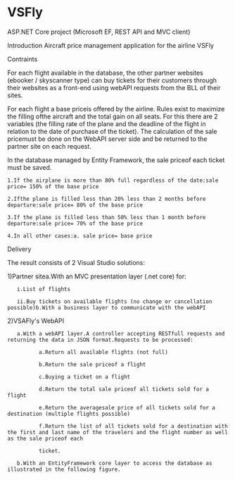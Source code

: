 # VSFly
ASP.NET Core project (Microsoft EF, REST API and MVC client)


Introduction
Aircraft price management application for the airline VSFly

Contraints

For each flight available in the database, the other partner websites (ebooker / skyscanner type) can buy tickets for their customers through their websites as a front-end using webAPI requests from the BLL of their sites.

For each flight a base priceis offered by the airline. Rules exist to maximize the filling ofthe aircraft and the total gain on all seats. For this there are 2 variables (the filling rate of the plane and the deadline of the flight in relation to the date of purchase of the ticket). The calculation of the sale pricemust be done on the WebAPI server side and be returned to the partner site on each request. 

In the database managed by Entity Framework, the sale priceof each ticket must be saved.

    1.If the airplane is more than 80% full regardless of the date:sale price= 150% of the base price

    2.Ifthe plane is filled less than 20% less than 2 months before departure:sale price= 80% of the base price

    3.If the plane is filled less than 50% less than 1 month before departure:sale price= 70% of the base price

    4.In all other cases:a. sale price= base price

Delivery

The result consists of 2 Visual Studio solutions:

  1)Partner sitea.With an MVC presentation layer (.net core) for:
  
       i.List of flights
    
       ii.Buy tickets on available flights (no change or cancellation possible)b.With a business layer to communicate with the webAPI
    
  2)VSAFly's WebAPI
  
       a.With a webAPI layer.A controller accepting RESTfull requests and returning the data in JSON format.Requests to be processed:
       
              a.Return all available flights (not full)
              
              b.Return the sale priceof a flight
              
              c.Buying a ticket on a flight
              
              d.Return the total sale priceof all tickets sold for a flight
              
              e.Return the averagesale price of all tickets sold for a destination (multiple flights possible)
              
              f.Return the list of all tickets sold for a destination with the first and last name of the travelers and the flight number as well as the sale priceof each
              
              ticket.
              
       b.With an EntityFramework core layer to access the database as illustrated in the following figure.
       
       
       
       
